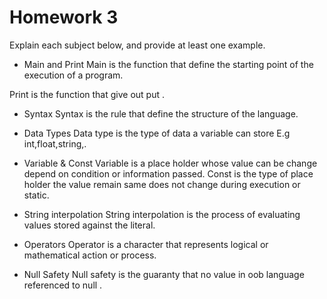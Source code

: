 # Homework 3

Explain each subject below, and provide at least one example.

* Main and Print 
Main is the function  that define the starting point of the execution of a program. 

Print is the function that give out put . 
* Syntax
Syntax  is the rule that define the structure of the language.

* Data Types
Data type is the type of data a variable can store E.g int,float,string,.
* Variable  & Const 
Variable is a place holder whose value can be change depend on condition or information  passed.
Const is the type of place holder the value remain same does not change during execution or static.
* String interpolation
String interpolation is the process of evaluating values stored against the literal. 
* Operators
Operator is a character that represents logical or mathematical  action or process. 
* Null Safety
Null safety is the guaranty  that no value in oob language referenced to null .
